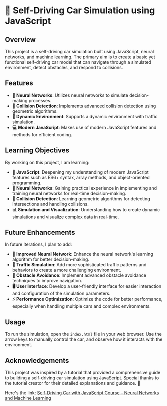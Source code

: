 # 🚗 Self-Driving Car Simulation using JavaScript

## Overview
This project is a self-driving car simulation built using JavaScript, neural networks, and machine learning. The primary aim is to create a basic yet functional self-driving car model that can navigate through a simulated environment, detect obstacles, and respond to collisions.

## Features
- **🧠 Neural Networks**: Utilizes neural networks to simulate decision-making processes.
- **🚧 Collision Detection**: Implements advanced collision detection using geometric algorithms.
- **🚦 Dynamic Environment**: Supports a dynamic environment with traffic simulation.
- **💻 Modern JavaScript**: Makes use of modern JavaScript features and methods for efficient coding.

## Learning Objectives
By working on this project, I am learning:
- **📜 JavaScript**: Deepening my understanding of modern JavaScript features such as ES6+ syntax, array methods, and object-oriented programming.
- **🧠 Neural Networks**: Gaining practical experience in implementing and training neural networks for real-time decision-making.
- **📏 Collision Detection**: Learning geometric algorithms for detecting intersections and handling collisions.
- **📊 Simulation and Visualization**: Understanding how to create dynamic simulations and visualize complex data in real-time.

## Future Enhancements
In future iterations, I plan to add:
- **🧠 Improved Neural Network**: Enhance the neural network's learning algorithm for better decision-making.
- **🚦 Traffic Simulation**: Add more sophisticated traffic patterns and behaviors to create a more challenging environment.
- **🛑 Obstacle Avoidance**: Implement advanced obstacle avoidance techniques to improve navigation.
- **🖥️ User Interface**: Develop a user-friendly interface for easier interaction and configuration of the simulation parameters.
- **⚡ Performance Optimization**: Optimize the code for better performance, especially when handling multiple cars and complex environments.

## Usage
To run the simulation, open the `index.html` file in your web browser. Use the arrow keys to manually control the car, and observe how it interacts with the environment. 

## Acknowledgements
This project was inspired by a tutorial that provided a comprehensive guide to building a self-driving car simulation using JavaScript. Special thanks to the tutorial creator for their detailed explanations and guidance. 🙏


Here's the link:
[Self-Driving Car with JavaScript Course – Neural Networks and Machine Learning](https://www.youtube.com/watch?v=Rs_rAxEsAvI)